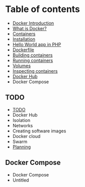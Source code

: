 # Table of contents

* [Docker Introduction](README.md)
* [What is Docker?](what-is-docker.md)
* [Containers](containers.md)
* [Installation](installation.md)
* [Hello World app in PHP](hello-world-app-in-php.md)
* [Dockerfile](dockerfile.md)
* [Building containers](building-containers.md)
* [Running containers](running-containers.md)
* [Volumes](volumes.md)
* [Inspecting containers](inspecting-containers.md)
* [Docker Hub](docker-hub-1.md)
* Docker Compose

## TODO

* [TODO](todo/todo.md)
* Docker Hub
* Isolation
* Networks
* Creating software images
* Docker cloud
* Swarm
* [Planning](todo/untitled.md)

## Docker Compose

* Docker Compose
* Untitled

